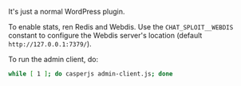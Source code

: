 It's just a normal WordPress plugin.

To enable stats, ren Redis and Webdis.  Use the `CHAT_SPLOIT__WEBDIS` constant to configure the Webdis server's location (default `http://127.0.0.1:7379/`).

To run the admin client, do:

```bash
while [ 1 ]; do casperjs admin-client.js; done
```
